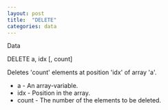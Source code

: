 ```yaml
---
layout: post
title:  "DELETE"
categories: data
---
```

Data

DELETE a, idx [, count]

Deletes 'count' elements at position 'idx' of array 'a'.


* a - An array-variable.
* idx - Position in the array.
* count - The number of the elements to be deleted.

